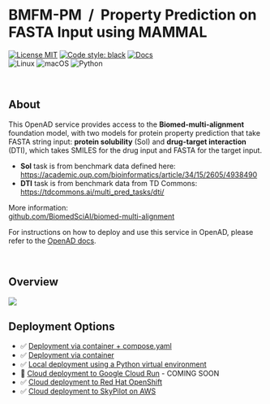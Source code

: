 # BMFM-PM &nbsp;/&nbsp; Property Prediction on FASTA Input using MAMMAL

<!-- maintainers: Dean Elzinga -->
<!--
The description & support tags are consumed by the generate_docs() script
in the openad-website repo, to generate the 'Available Services' page:
https://openad.accelerate.science/docs/model-service/available-services
-->

<!-- support:apple_silicon:false -->
<!-- support:gcloud:false -->

[![License MIT](https://img.shields.io/github/license/acceleratedscience/openad_service_utils)](https://opensource.org/licenses/MIT)
[![Code style: black](https://img.shields.io/badge/code%20style-black-000000.svg)](https://github.com/psf/black)
[![Docs](https://img.shields.io/badge/website-live-brightgreen)](https://acceleratedscience.github.io/openad-docs/)  
![Linux](https://img.shields.io/badge/Linux-FCC624?style=for-the-badge&logo=linux&logoColor=black)
![macOS](https://img.shields.io/badge/mac%20os-000000?style=for-the-badge&logo=macos&logoColor=F0F0F0)
![Python](https://img.shields.io/badge/python-3670A0?style=for-the-badge&logo=python&logoColor=ffdd54)

<br>

## About

<!-- description -->
This OpenAD service provides access to the **Biomed-multi-alignment** foundation model, with two models for protein property prediction that take FASTA string input: **protein solubility** (Sol) and **drug-target interaction** (DTI), which takes SMILES for the drug input and FASTA for the target input.

- **Sol** task is from benchmark data defined here: https://academic.oup.com/bioinformatics/article/34/15/2605/4938490
- **DTI** task is from benchmark data from TD Commons: https://tdcommons.ai/multi_pred_tasks/dti/

More information:  
[github.com/BiomedSciAI/biomed-multi-alignment](https://github.com/BiomedSciAI/biomed-multi-alignment)
<!-- /description -->

For instructions on how to deploy and use this service in OpenAD, please refer to the [OpenAD docs](https://openad.accelerate.science/docs/model-service/deploying-models).

<br>

## Overview

<img src='images/mammal.png' >

<br>

## Deployment Options

- ✅ [Deployment via container + compose.yaml](https://openad.accelerate.science/docs/model-service/deploying-models#deployment-via-container-composeyaml-recommended)
- ✅ [Deployment via container](https://openad.accelerate.science/docs/model-service/deploying-models#deployment-via-container)
- ✅ [Local deployment using a Python virtual environment](https://openad.accelerate.science/docs/model-service/deploying-models#local-deployment-using-a-python-virtual-environment)
- 🔶 [Cloud deployment to Google Cloud Run](https://openad.accelerate.science/docs/model-service/deploying-models#cloud-deployment-to-google-cloud-run) - COMING SOON
- ✅ [Cloud deployment to Red Hat OpenShift](https://openad.accelerate.science/docs/model-service/deploying-models#cloud-deployment-to-red-hat-openshift)
- ✅ [Cloud deployment to SkyPilot on AWS](https://openad.accelerate.science/docs/model-service/deploying-models/#cloud-deployment-to-skypilot-on-aws)
